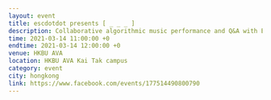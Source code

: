 ```yaml
---
layout: event
title: escdotdot presents [ _ _ _ ]
description: Collaborative algorithmic music performance and Q&A with Edward Sanderson
time: 2021-03-14 11:00:00 +0
endtime: 2021-03-14 12:00:00 +0
venue: HKBU AVA
location: HKBU AVA Kai Tak campus
category: event
city: hongkong
link: https://www.facebook.com/events/177514490800790
---
```

